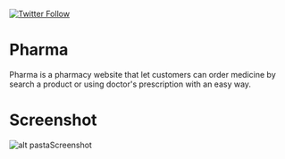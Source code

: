 [![Twitter Follow](https://img.shields.io/twitter/follow/widowicaksono.svg?style=social)](https://twitter.com/widowicaksono)

# Pharma

Pharma is a pharmacy website that let customers can order medicine by search a product or using doctor's prescription with an easy way.

# Screenshot

![alt pastaScreenshot](https://i.imgur.com/e78yihR.jpg)
